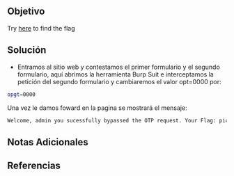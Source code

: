 ## Objetivo
Try [here](http://titan.picoctf.net:50989/) to find the flag
## Solución
- Entramos al sitio web y contestamos el primer formulario y el segundo formulario, aquí abrimos la herramienta Burp Suit e interceptamos la petición del segundo formulario y cambiaremos el valor opt=0000 por:
```bash
opgt=0000
```
Una vez le damos foward en la pagina se mostrará el mensaje:
```bash
Welcome, admin you sucessfully bypassed the OTP request. Your Flag: picoCTF{#0TP_Bypvss_SuCc3$S_3e3ddc76}
```

## Notas Adicionales
## Referencias